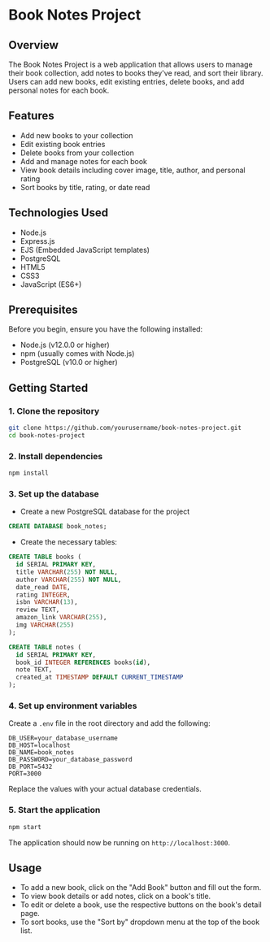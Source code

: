 # Book Notes Project

## Overview

The Book Notes Project is a web application that allows users to manage their book collection, add notes to books they've read, and sort their library. Users can add new books, edit existing entries, delete books, and add personal notes for each book.

## Features

- Add new books to your collection
- Edit existing book entries
- Delete books from your collection
- Add and manage notes for each book
- View book details including cover image, title, author, and personal rating
- Sort books by title, rating, or date read

## Technologies Used

- Node.js
- Express.js
- EJS (Embedded JavaScript templates)
- PostgreSQL
- HTML5
- CSS3
- JavaScript (ES6+)

## Prerequisites

Before you begin, ensure you have the following installed:

- Node.js (v12.0.0 or higher)
- npm (usually comes with Node.js)
- PostgreSQL (v10.0 or higher)

## Getting Started

### 1. Clone the repository

```bash
git clone https://github.com/yourusername/book-notes-project.git
cd book-notes-project
```

### 2. Install dependencies

```bash
npm install
```

### 3. Set up the database

- Create a new PostgreSQL database for the project

```sql
CREATE DATABASE book_notes;
```

- Create the necessary tables:

```sql
CREATE TABLE books (
  id SERIAL PRIMARY KEY,
  title VARCHAR(255) NOT NULL,
  author VARCHAR(255) NOT NULL,
  date_read DATE,
  rating INTEGER,
  isbn VARCHAR(13),
  review TEXT,
  amazon_link VARCHAR(255),
  img VARCHAR(255)
);

CREATE TABLE notes (
  id SERIAL PRIMARY KEY,
  book_id INTEGER REFERENCES books(id),
  note TEXT,
  created_at TIMESTAMP DEFAULT CURRENT_TIMESTAMP
);
```

### 4. Set up environment variables

Create a `.env` file in the root directory and add the following:

```
DB_USER=your_database_username
DB_HOST=localhost
DB_NAME=book_notes
DB_PASSWORD=your_database_password
DB_PORT=5432
PORT=3000
```

Replace the values with your actual database credentials.

### 5. Start the application

```bash
npm start
```

The application should now be running on `http://localhost:3000`.

## Usage

- To add a new book, click on the "Add Book" button and fill out the form.
- To view book details or add notes, click on a book's title.
- To edit or delete a book, use the respective buttons on the book's detail page.
- To sort books, use the "Sort by" dropdown menu at the top of the book list.
